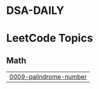 # DSA-DAILY
<!---LeetCode Topics Start-->
# LeetCode Topics
## Math
|  |
| ------- |
| [0009-palindrome-number](https://github.com/hitanshuagrawal/DSA-DAILY/tree/master/0009-palindrome-number) |
<!---LeetCode Topics End-->